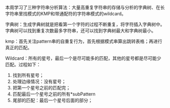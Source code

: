 本周学习了三种字符串分析算法：大量高重复字符串的存储与分析的字典树、在长字符串里找模式的KMP和带通配符的字符串模式的wildcard。

字典树：生成字典树就是把看第一个字符的过程不断重复，将字符插入字典树中。字典树可以找到重复次数最多字符串，还可以找到字典树最大和字典树最小。

kmp：首先关注pattern串的自重复行为，首先根据模式串算出跳转表格；再进行真正的匹配。

Wildcard：所有的星号，最后一个是尽可能多的匹配，其他的星号都是尽可能少匹配。过程如下：
1. 找到所有星号；
2. 处理边缘情况：没有星号；
3. 把第一个星号之前的匹配完；
4. 匹配最后一个星号之前的所有*subPattern
5. 尾部的匹配：最后一个星号后面的部分；